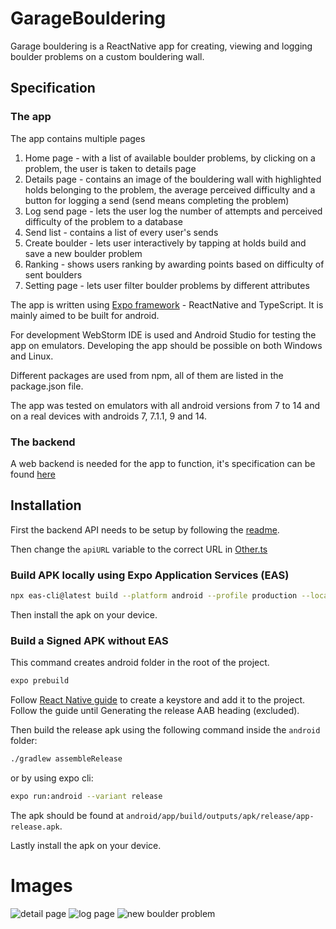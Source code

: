 # GarageBouldering

Garage bouldering is a ReactNative app for creating, viewing and logging boulder problems on a custom bouldering wall.

## Specification

### The app

The app contains multiple pages
1. Home page - with a list of available boulder problems, by clicking on a problem, the user is taken to details page
2. Details page - contains an image of the bouldering wall with highlighted holds belonging to the problem, 
the average perceived difficulty and a button for logging a send (send means completing the problem)
3. Log send page - lets the user log the number of attempts and perceived difficulty of the problem to a database
4. Send list - contains a list of every user's sends
5. Create boulder - lets user interactively by tapping at holds build and save a new boulder problem
6. Ranking - shows users ranking by awarding points based on difficulty of sent boulders
7. Setting page - lets user filter boulder problems by different attributes

The app is written using [Expo framework](https://docs.expo.dev/get-started/introduction/) - ReactNative and TypeScript. It is mainly aimed to be built for android.

For development WebStorm IDE is used and Android Studio for testing the app on emulators. Developing the app should be possible on
both Windows and Linux.

Different packages are used from npm, all of them are listed in the package.json file.

The app was tested on emulators with all android versions from 7 to 14 and on a real devices with androids 7, 7.1.1, 9 and 14.

### The backend

A web backend is needed for the app to function, it's specification can be found [here](https://github.com/pepanzdorf/GarageClimbingAPI)

## Installation

First the backend API needs to be setup by following the [readme](https://github.com/pepanzdorf/GarageClimbingAPI).

Then change the `apiURL` variable to the correct URL in [Other.ts](./constants/Other.ts)

### Build APK locally using Expo Application Services (EAS)

```bash
npx eas-cli@latest build --platform android --profile production --local
```

Then install the apk on your device.

### Build a Signed APK without EAS


This command creates android folder in the root of the project.
```bash
expo prebuild
```

Follow [React Native guide](https://reactnative.dev/docs/signed-apk-android) to create a keystore and add it to the project.
Follow the guide until Generating the release AAB heading (excluded).

Then build the release apk using the following command inside the `android` folder:

```bash
./gradlew assembleRelease
```

or by using expo cli:

```bash
expo run:android --variant release
```

The apk should be found at `android/app/build/outputs/apk/release/app-release.apk`.

Lastly install the apk on your device.

# Images

![detail page](./readme_images/detail.png)
![log page](./readme_images/log_screen.png)
![new boulder problem](./readme_images/new_boulder.png)
